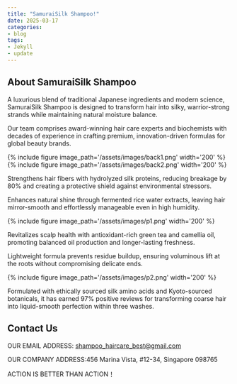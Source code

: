 ```yaml
---
title: "SamuraiSilk Shampoo!"
date: 2025-03-17
categories:
- blog
tags:
- Jekyll
- update
---
```


## About SamuraiSilk Shampoo

A luxurious blend of traditional Japanese ingredients and modern science, SamuraiSilk Shampoo is designed to transform hair into silky, warrior-strong strands while maintaining natural moisture balance.

Our team comprises award-winning hair care experts and biochemists with decades of experience in crafting premium, innovation-driven formulas for global beauty brands.

{% include figure image_path='/assets/images/back1.png' width='200' %}
{% include figure image_path='/assets/images/back2.png' width='200' %}

Strengthens hair fibers with hydrolyzed silk proteins, reducing breakage by 80% and creating a protective shield against environmental stressors.

Enhances natural shine through fermented rice water extracts, leaving hair mirror-smooth and effortlessly manageable even in high humidity.

{% include figure image_path='/assets/images/p1.png' width='200' %}

Revitalizes scalp health with antioxidant-rich green tea and camellia oil, promoting balanced oil production and longer-lasting freshness.

Lightweight formula prevents residue buildup, ensuring voluminous lift at the roots without compromising delicate ends.

{% include figure image_path='/assets/images/p2.png' width='200' %}

Formulated with ethically sourced silk amino acids and Kyoto-sourced botanicals, it has earned 97% positive reviews for transforming coarse hair into liquid-smooth perfection within three washes.

## Contact Us

OUR EMAIL ADDRESS: shampoo_haircare_best@gmail.com

OUR COMPANY ADDRESS:456 Marina Vista, #12-34, Singapore 098765

ACTION IS BETTER THAN ACTION！
